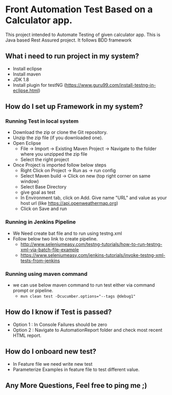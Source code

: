 # Front Automation Test Based on a Calculator app.

This project intended to Automate Testing of given calculator app.
This is Java based Rest Assured project. It follows  BDD framework

## What i need to run project in my system?

* Install eclipse
* Install maven
* JDK 1.8
* Install plugin for testNG (https://www.guru99.com/install-testng-in-eclipse.html)

## How do I set up Framework in my system?

### Running Test in local system
* Download the zip or clone the Git repository.
* Unzip the zip file (if you downloaded one).
* Open Eclipse
    * File -> Import -> Existing Maven Project -> Navigate to the folder where you unzipped the zip file
    * Select the right project
* Once Project is imported follow below steps
    * Right Click on Project -> Run as -> run config
    * Select Maven build -> Click on new (top right corner on same window)
    * Select Base Directory
    * give goal as test
    * In Environment tab, click on Add. Give name "URL" and value as your host url (like https://api.openweathermap.org)
    * Click on Save and run

### Running in Jenkins Pipeline
* We Need create bat file and to run using testng.xml
* Follow below two link to create pipeline.
    * http://www.seleniumeasy.com/testng-tutorials/how-to-run-testng-xml-via-batch-file-example
    * https://www.seleniumeasy.com/jenkins-tutorials/invoke-testng-xml-tests-from-jenkins

### Running using maven command
* we can use below maven command to run test either via command prompt or pipeline.
    * ```mvn clean test -Dcucumber.options="--tags @debug1"```

## How do I know if Test is passed?
* Option 1 : In Console Failures should be zero
* Option 2 : Navigate to AutomationReport folder and check most recent HTML report.

## How do I onboard new test?
* In Feature file we need write new test
* Parameterize Examples in feature file to test different value.



## Any More Questions, Feel free to ping me ;)    


